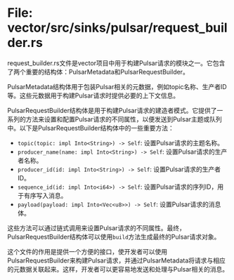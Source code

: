# File: vector/src/sinks/pulsar/request_builder.rs

request_builder.rs文件是vector项目中用于构建Pulsar请求的模块之一。它包含了两个重要的结构体：PulsarMetadata和PulsarRequestBuilder。

PulsarMetadata结构体用于包装Pulsar相关的元数据，例如topic名称、生产者ID等。这些元数据用于构建Pulsar请求时提供必要的上下文信息。

PulsarRequestBuilder结构体是用于构建Pulsar请求的建造者模式。它提供了一系列的方法来设置和配置Pulsar请求的不同属性，以便发送到Pulsar主题或队列中。以下是PulsarRequestBuilder结构体中的一些重要方法：

- `topic(topic: impl Into<String>) -> Self`: 设置Pulsar请求的主题名称。
- `producer_name(name: impl Into<String>) -> Self`: 设置Pulsar请求的生产者名称。
- `producer_id(id: impl Into<String>) -> Self`: 设置Pulsar请求的生产者ID。
- `sequence_id(id: impl Into<i64>) -> Self`: 设置Pulsar请求的序列ID，用于有序写入消息。
- `payload(payload: impl Into<Vec<u8>>) -> Self`: 设置Pulsar请求的消息体。

这些方法可以通过链式调用来设置Pulsar请求的不同属性。最终，PulsarRequestBuilder结构体可以使用`build`方法生成最终的Pulsar请求对象。

这个文件的作用是提供一个方便的接口，使开发者可以使用PulsarRequestBuilder来构建Pulsar请求，并通过PulsarMetadata将请求与相应的元数据关联起来。这样，开发者可以更容易地发送和处理与Pulsar相关的消息。

